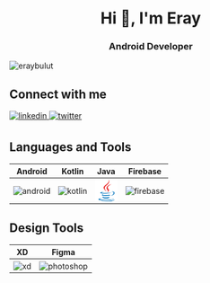 <h1 align="center">Hi 👋, I'm Eray</h1>
<h3 align="center">Android Developer</h3>

<p align="left"> <img src="https://komarev.com/ghpvc/?username=eraybulut&label=Profile%20views&color=0e75b6&style=flat" alt="eraybulut" /> </p>

## Connect with me 
<a href="https://linkedin.com/in/eraybulutlar" target="_blank">
<img src=https://img.shields.io/badge/linkedin-%231E77B5.svg?&style=for-the-badge&logo=linkedin&logoColor=white alt=linkedin style="margin-bottom: 5px;" />
</a>
<a href="https://twitter.com/eraybulutlar" target="_blank">
<img src=https://img.shields.io/badge/twitter-%2300acee.svg?&style=for-the-badge&logo=twitter&logoColor=white alt=twitter style="margin-bottom: 5px;" />
</a> 
</div>  

<h2 align="left">Languages and Tools </h2>

| Android | Kotlin | Java | Firebase 
| :-: | :-: | :-: | :-: | 
|<img align="center" src="https://developer.android.com/images/logos/android.svg" alt="android" width="40" height="40"/>|<img align="center" src="https://www.vectorlogo.zone/logos/kotlinlang/kotlinlang-icon.svg" alt="kotlin" width="40" height="40"/>|<img align="center" src="https://raw.githubusercontent.com/devicons/devicon/master/icons/java/java-original.svg" alt="java" width="40" height="40"/>|<img align="center" src="https://www.vectorlogo.zone/logos/firebase/firebase-icon.svg" alt="firebase" width="40" height="40https://raw.githubusercontent.com/devicons/devicon/master/icons/java/java-original.svg" alt="java" width="40" height="40"/>|<img align="center" src="https://www.vectorlogo.zone/logos/kotlinlang/kotlinlang-icon.svg" alt="kotlin" width="40" height="40"/>|<img align="center" src="https://raw.githubusercontent.com/devicons/devicon/master/icons/linux/linux-original.svg" alt="linux" width="40" height="40"/>|<img align="center" src="https://raw.githubusercontent.com/devicons/devicon/master/icons/python/python-original.svg" alt="python" width="40" height="40"/>|<img align="center" src="https://www.vectorlogo.zone/logos/unity3d/unity3d-icon.svg" alt="unity" width="40" height="40"/>|

<h2 align="left">Design Tools </h2>

| XD | Figma |
| :-: | :-: | 
|<img align="center" src="https://cdn.worldvectorlogo.com/logos/adobe-xd-2.svg" alt="xd" width="40" height="40"/>|<img align="center" src="https://cdn.worldvectorlogo.com/logos/figma-5.svg" alt="photoshop" width="40" height="40"/>|<img align="center" src="/>|
